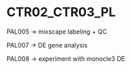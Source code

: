 # CTR02_CTR03_PL

PAL005 -> mixscape labeling + QC

PAL007 -> DE gene analysis

PAL008 -> experiment with monocle3 DE
